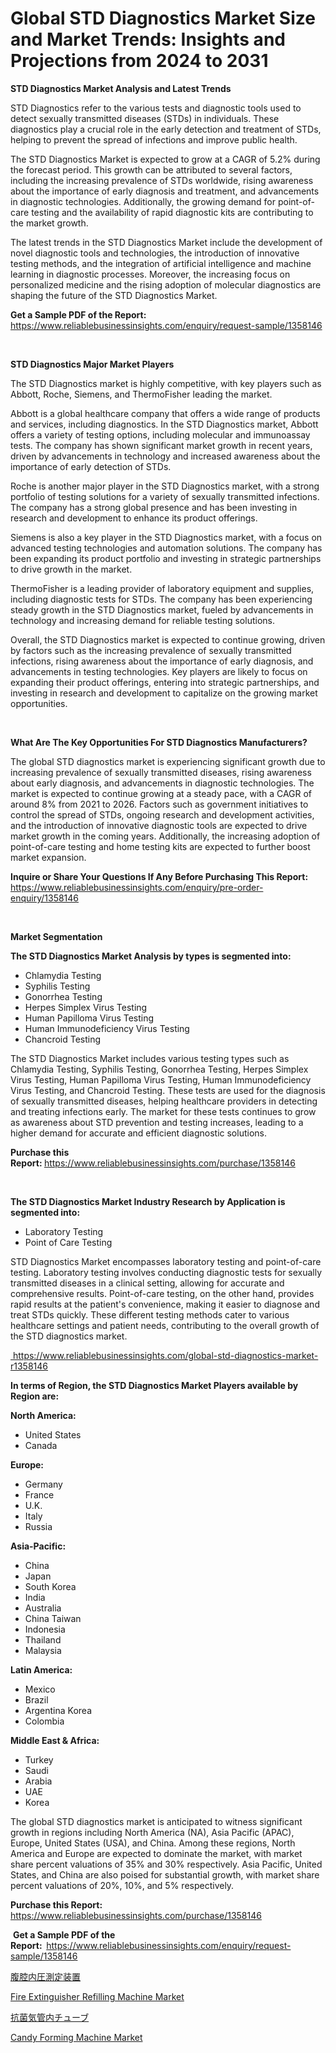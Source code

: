<p><h1>Global STD Diagnostics Market Size and Market Trends: Insights and Projections from 2024 to 2031</h1></p><p><strong>STD Diagnostics Market Analysis and Latest Trends</strong></p>
<p><p>STD Diagnostics refer to the various tests and diagnostic tools used to detect sexually transmitted diseases (STDs) in individuals. These diagnostics play a crucial role in the early detection and treatment of STDs, helping to prevent the spread of infections and improve public health.</p><p>The STD Diagnostics Market is expected to grow at a CAGR of 5.2% during the forecast period. This growth can be attributed to several factors, including the increasing prevalence of STDs worldwide, rising awareness about the importance of early diagnosis and treatment, and advancements in diagnostic technologies. Additionally, the growing demand for point-of-care testing and the availability of rapid diagnostic kits are contributing to the market growth.</p><p>The latest trends in the STD Diagnostics Market include the development of novel diagnostic tools and technologies, the introduction of innovative testing methods, and the integration of artificial intelligence and machine learning in diagnostic processes. Moreover, the increasing focus on personalized medicine and the rising adoption of molecular diagnostics are shaping the future of the STD Diagnostics Market.</p></p>
<p><strong>Get a Sample PDF of the Report:&nbsp;</strong> <a href="https://www.reliablebusinessinsights.com/enquiry/request-sample/1358146">https://www.reliablebusinessinsights.com/enquiry/request-sample/1358146</a></p>
<p>&nbsp;</p>
<p><strong>STD Diagnostics Major Market Players</strong></p>
<p><p>The STD Diagnostics market is highly competitive, with key players such as Abbott, Roche, Siemens, and ThermoFisher leading the market. </p><p>Abbott is a global healthcare company that offers a wide range of products and services, including diagnostics. In the STD Diagnostics market, Abbott offers a variety of testing options, including molecular and immunoassay tests. The company has shown significant market growth in recent years, driven by advancements in technology and increased awareness about the importance of early detection of STDs. </p><p>Roche is another major player in the STD Diagnostics market, with a strong portfolio of testing solutions for a variety of sexually transmitted infections. The company has a strong global presence and has been investing in research and development to enhance its product offerings. </p><p>Siemens is also a key player in the STD Diagnostics market, with a focus on advanced testing technologies and automation solutions. The company has been expanding its product portfolio and investing in strategic partnerships to drive growth in the market. </p><p>ThermoFisher is a leading provider of laboratory equipment and supplies, including diagnostic tests for STDs. The company has been experiencing steady growth in the STD Diagnostics market, fueled by advancements in technology and increasing demand for reliable testing solutions. </p><p>Overall, the STD Diagnostics market is expected to continue growing, driven by factors such as the increasing prevalence of sexually transmitted infections, rising awareness about the importance of early diagnosis, and advancements in testing technologies. Key players are likely to focus on expanding their product offerings, entering into strategic partnerships, and investing in research and development to capitalize on the growing market opportunities.</p></p>
<p>&nbsp;</p>
<p><strong>What Are The Key Opportunities For STD Diagnostics Manufacturers?</strong></p>
<p><p>The global STD diagnostics market is experiencing significant growth due to increasing prevalence of sexually transmitted diseases, rising awareness about early diagnosis, and advancements in diagnostic technologies. The market is expected to continue growing at a steady pace, with a CAGR of around 8% from 2021 to 2026. Factors such as government initiatives to control the spread of STDs, ongoing research and development activities, and the introduction of innovative diagnostic tools are expected to drive market growth in the coming years. Additionally, the increasing adoption of point-of-care testing and home testing kits are expected to further boost market expansion.</p></p>
<p><strong>Inquire or Share Your Questions If Any Before Purchasing This Report:</strong> <a href="https://www.reliablebusinessinsights.com/enquiry/pre-order-enquiry/1358146">https://www.reliablebusinessinsights.com/enquiry/pre-order-enquiry/1358146</a></p>
<p>&nbsp;</p>
<p><strong>Market Segmentation</strong></p>
<p><strong>The STD Diagnostics Market Analysis by types is segmented into:</strong></p>
<p><ul><li>Chlamydia Testing</li><li>Syphilis Testing</li><li>Gonorrhea Testing</li><li>Herpes Simplex Virus Testing</li><li>Human Papilloma Virus Testing</li><li>Human Immunodeficiency Virus Testing</li><li>Chancroid Testing</li></ul></p>
<p><p>The STD Diagnostics Market includes various testing types such as Chlamydia Testing, Syphilis Testing, Gonorrhea Testing, Herpes Simplex Virus Testing, Human Papilloma Virus Testing, Human Immunodeficiency Virus Testing, and Chancroid Testing. These tests are used for the diagnosis of sexually transmitted diseases, helping healthcare providers in detecting and treating infections early. The market for these tests continues to grow as awareness about STD prevention and testing increases, leading to a higher demand for accurate and efficient diagnostic solutions.</p></p>
<p><strong>Purchase this Report:&nbsp;</strong><a href="https://www.reliablebusinessinsights.com/purchase/1358146">https://www.reliablebusinessinsights.com/purchase/1358146</a></p>
<p>&nbsp;</p>
<p><strong>The STD Diagnostics Market Industry Research by Application is segmented into:</strong></p>
<p><ul><li>Laboratory Testing</li><li>Point of Care Testing</li></ul></p>
<p><p>STD Diagnostics Market encompasses laboratory testing and point-of-care testing. Laboratory testing involves conducting diagnostic tests for sexually transmitted diseases in a clinical setting, allowing for accurate and comprehensive results. Point-of-care testing, on the other hand, provides rapid results at the patient's convenience, making it easier to diagnose and treat STDs quickly. These different testing methods cater to various healthcare settings and patient needs, contributing to the overall growth of the STD diagnostics market.</p></p>
<p><a href="https://www.reliablebusinessinsights.com/global-std-diagnostics-market-r1358146">&nbsp;https://www.reliablebusinessinsights.com/global-std-diagnostics-market-r1358146</a></p>
<p><strong>In terms of Region, the STD Diagnostics Market Players available by Region are:</strong></p>
<p>
    <p> <strong> North America: </strong>
        <ul>
            <li>United States</li>
            <li>Canada</li>
        </ul>
        </p> 
    <p> <strong> Europe: </strong>
        <ul>
            <li>Germany</li>
            <li>France</li>
            <li>U.K.</li>
            <li>Italy</li>
            <li>Russia</li>
        </ul>
        </p> 
    <p> <strong> Asia-Pacific: </strong>
        <ul>
            <li>China</li>
            <li>Japan</li>
            <li>South Korea</li>
            <li>India</li>
            <li>Australia</li>
            <li>China Taiwan</li>
            <li>Indonesia</li>
            <li>Thailand</li>
            <li>Malaysia</li>
        </ul>
        </p> 
    <p> <strong> Latin America: </strong>
        <ul>
            <li>Mexico</li>
            <li>Brazil</li>
            <li>Argentina Korea</li>
            <li>Colombia</li>
        </ul>
        </p> 
    <p> <strong> Middle East & Africa: </strong>
        <ul>
            <li>Turkey</li>
            <li>Saudi</li>
            <li>Arabia</li>
            <li>UAE</li>
            <li>Korea</li>
        </ul>
    </p>
    </p>
<p><p>The global STD diagnostics market is anticipated to witness significant growth in regions including North America (NA), Asia Pacific (APAC), Europe, United States (USA), and China. Among these regions, North America and Europe are expected to dominate the market, with market share percent valuations of 35% and 30% respectively. Asia Pacific, United States, and China are also poised for substantial growth, with market share percent valuations of 20%, 10%, and 5% respectively.</p></p>
<p><strong>Purchase this Report: </strong><a href="https://www.reliablebusinessinsights.com/purchase/1358146">https://www.reliablebusinessinsights.com/purchase/1358146</a></p>
<p>&nbsp;<strong>Get a Sample PDF of the Report:&nbsp;&nbsp;</strong><a href="https://www.reliablebusinessinsights.com/enquiry/request-sample/1358146">https://www.reliablebusinessinsights.com/enquiry/request-sample/1358146</a></p>
<p><strong></strong></p>
<p><p><a href="https://github.com/AbigaleHuel/Market-Research-Report-List-1/blob/main/8073941165744.md">腹腔内圧測定装置</a></p><p><a href="https://github.com/gracielawharr/Market-Research-Report-List-1/blob/main/fire-extinguisher-refilling-machine-market.md">Fire Extinguisher Refilling Machine Market</a></p><p><a href="https://github.com/AdellaPrice2023/Market-Research-Report-List-2/blob/main/2661972165743.md">抗菌気管内チューブ</a></p><p><a href="https://github.com/JennyferFeil2023/Market-Research-Report-List-1/blob/main/candy-forming-machine-market.md">Candy Forming Machine Market</a></p></p>